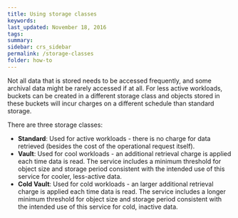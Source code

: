 ```yaml
---
title: Using storage classes  
keywords: 
last_updated: November 18, 2016
tags: 
summary: 
sidebar: crs_sidebar
permalink: /storage-classes
folder: how-to
---
```


Not all data that is stored needs to be accessed frequently, and some archival data might be rarely accessed if at all.  For less active workloads, buckets can be created in a different storage class and objects stored in these buckets will incur charges on a different schedule than standard storage.

There are three storage classes:

*  **Standard**: Used for active workloads - there is no charge for data retrieved (besides the cost of the operational request itself).
*  **Vault**: Used for cool workloads - an additional retrieval charge is applied each time data is read. The service includes a minimum threshold for object size and storage period consistent with the intended use of this service for cooler, less-active data. 
*  **Cold Vault**: Used for cold workloads - an larger additional retrieval charge is applied each time data is read. The service includes a longer minimum threshold for object size and storage period consistent with the intended use of this service for cold, inactive data. 
